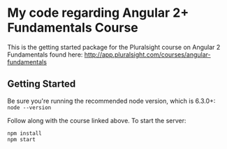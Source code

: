 My code regarding Angular 2+ Fundamentals Course
========================
This is the getting started package for the Pluralsight course on Angular 2 Fundamentals found here: http://app.pluralsight.com/courses/angular-fundamentals

Getting Started
---------------
Be sure you're running the recommended node version, which is 6.3.0+: `node --version`

Follow along with the course linked above. To start the server:

```
npm install
npm start
```
